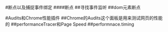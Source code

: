 #断点以及捕捉事件绑定
####断点
##寻找事件监听
##dom元素断点

#Audits和Chrome性能插件
##Chrome的Audits这个面板是用来测试网页的性能的
##performanceTracer和Page Speed 
##performnace.timing